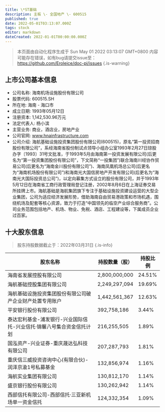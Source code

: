 ```yaml
---
title: \*ST基础
description: 主板 \- 全国地产 \- 600515
published: true
date: 2022-05-01T03:13:07.000Z
tags: stock
editor: markdown
dateCreated: 2022-01-01T00:00:00.000Z
---
```


> 本页面由自动化程序生成于 Sun May 01 2022 03:13:07 GMT+0800
> 内容可能存在错误，如有bug请提交issue至：https://github.com/Eroleice/doc-pi/issues
{.is-warning}

## 上市公司基本信息
- 公司名称: 海南机场设施股份有限公司
- 股票代码: 600515.SH
- 所在地: 海南 - 海口市
- 成立日期: 1993年05月12日
- 注册资本: 1,142,530.96万元
- 法定代表人: 杨小滨
- 主营业务: 商业，酒店业，房地产业
- 公司官网: www.hnainfrastructure.com
- 公司介绍: 海航基础设施投资集团股份有限公司(600515)，原名“第一投资招商股份有限公司”，系经海南省股份制试点领导小组办公室1993年2月27日琼股办字〔1993〕31号文批准，于1993年5月由海南第一投资发展有限公司(后更名为“第一投资集团股份有限公司”，下文简称“一投集团”)联合海南川经协作贸易公司(后更名为“海南金川股份有限公司”)、海南凤凰机场总公司(后更名为“海南机场股份有限公司”)和海南光大国信房地产开发有限公司(后更名为“海南光大国际投资总公司”)，以定向募集方式设立的股份有限公司，并于1993年5月12日在海南省工商行政管理局登记注册，2002年8月6日在上海证券交易所挂牌上市。海航基础是海航集团旗下专注于基础设施投资建设运营的大型企业集团，公司为适应经济发展形势，借助海南自由贸易港政策和市场机遇，围绕机场及配套等核心资源，致力于打造“中国领先的临空产业综合服务商”。公司业务范围包括地产、机场、物业、免税、酒店、工程建设等，下属成员企业过百家。


## 十大股东信息
> 股东持股数据截止于：2022年03月31日
{.is-info}

| 股东名称 | 持股数量（股） | 持股比例 |
| --- | --- | --- |
| 海南省发展控股有限公司 | 2,800,000,000 | 24.51% |
| 海航基础控股集团有限公司 | 2,249,297,094 | 19.69% |
| 海航基础设施投资集团股份有限公司破产企业财产处置专用账户 | 1,442,561,367 | 12.63% |
| 平安银行股份有限公司 | 392,758,186 | 3.44% |
| 泰达宏利基金-浦发银行-兴业国际信托-兴业信托·锦馨八号集合资金信托计划 | 216,255,505 | 1.89% |
| 国泓资产-兴业证券-重庆晟达弘科技有限公司 | 207,287,793 | 1.81% |
| 重庆信三威投资咨询中心(有限合伙)-润泽京渝1号私募基金 | 132,856,974 | 1.16% |
| 海航实业集团有限公司 | 130,812,170 | 1.14% |
| 盛京银行股份有限公司 | 130,262,942 | 1.14% |
| 西部信托有限公司-西部信托·三亚新机场单一资金信托 | 124,332,354 | 1.09% |




